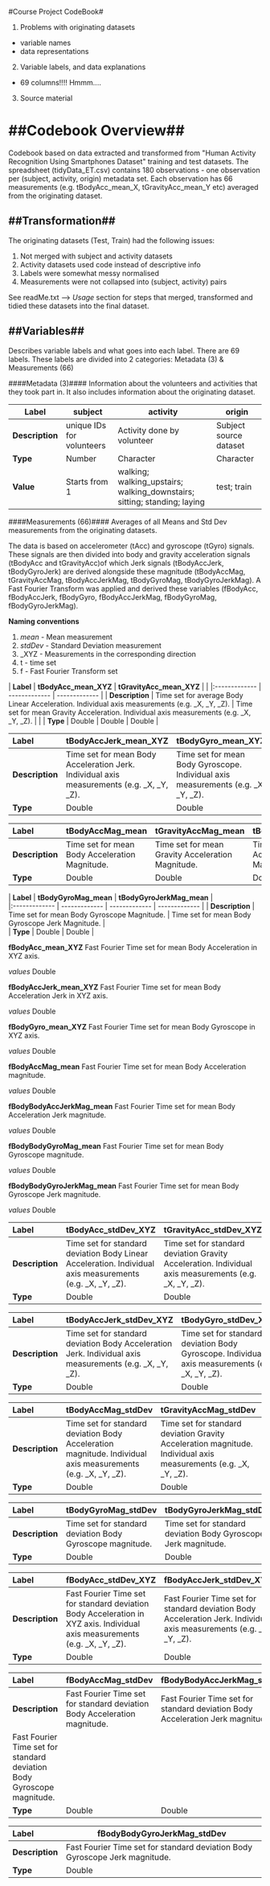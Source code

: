 #Course Project CodeBook#

1. Problems with originating datasets 
 - variable names 
 - data representations 
 
 2. Variable labels, and data explanations 
 - 69 columns!!!! Hmmm....
 
 3. Source material

##Codebook Overview##
==========================================
Codebook based on data extracted and transformed from "Human Activity Recognition Using Smartphones Dataset" training and test datasets.
The spreadsheet (tidyData_ET.csv) contains 180 observations - one observation per (subject, activity, origin) metadata set.
Each observation has 66 measurements (e.g. tBodyAcc_mean_X, tGravityAcc_mean_Y etc) averaged from the originating dataset. 

##Transformation##
---
The originating datasets (Test, Train) had the following issues:
1. Not merged with subject and activity datasets
2. Activity datasets used code instead of descriptive info
3. Labels were somewhat messy normalised 
4. Measurements were not collapsed into (subject, activity) pairs

See readMe.txt	--> *Usage* section for steps that merged, transformed and tidied these datasets into the final dataset.

##Variables##
---
Describes variable labels and what goes into each label. There are 69 labels. 
These labels are divided into 2 categories: Metadata (3) & Measurements (66) 

####Metadata (3)####
Information about the volunteers and activities that they took part in. It also includes information about the originating dataset. 

| Label | **subject**  | **activity** | **origin** |
| ------------- | ------------- | ------------- | ------------- |
| **Description** | unique IDs for volunteers   | Activity done by volunteer | Subject source dataset | 
| **Type** | Number | Character | Character | 
| **Value** | Starts from 1   | walking; walking_upstairs; walking_downstairs; sitting; standing; laying  | test; train | 



####Measurements (66)####
Averages of all Means and Std Dev measurements from the originating datasets. 

The data is based on accelerometer (tAcc) and gyroscope (tGyro) signals. These signals are then divided into body and gravity acceleration signals (tBodyAcc and tGravityAcc)of which Jerk signals (tBodyAccJerk, tBodyGyroJerk) are derived alongside these magnitude (tBodyAccMag, tGravityAccMag, tBodyAccJerkMag, tBodyGyroMag, tBodyGyroJerkMag). A Fast Fourier Transform was applied and derived these variables (fBodyAcc, fBodyAccJerk, fBodyGyro, fBodyAccJerkMag, fBodyGyroMag, fBodyGyroJerkMag).

**Naming conventions** 

1. _mean_ - Mean measurement
2. _stdDev_ - Standard Deviation measurement
3. _XYZ - Measurements in the corresponding direction
4. t - time set
5. f - Fast Fourier Transform set 

| **Label** | **tBodyAcc_mean_XYZ**  | **tGravityAcc_mean_XYZ** | | 
|:------------- | ------------- | ------------- |
| **Description** | Time set for average Body Linear Acceleration. Individual axis measurements (e.g. _X, _Y, _Z).  | Time set for mean Gravity Acceleration. Individual axis measurements (e.g. _X, _Y, _Z). |  | 
| **Type** | Double | Double | Double | 


| **Label** | **tBodyAccJerk_mean_XYZ**  | **tBodyGyro_mean_XYZ** | **tBodyGyroJerk_mean_XYZ** |
|:------------- | ------------- | ------------- | ------------- |
| **Description** | Time set for mean Body Acceleration Jerk. Individual axis measurements (e.g. _X, _Y, _Z).  | Time set for mean Body Gyroscope. Individual axis measurements (e.g. _X, _Y, _Z). | Time set for mean Body Gyroscope Jerk. Individual axis measurements (e.g. _X, _Y, _Z). | 
| **Type** | Double | Double | Double | 


| **Label** | **tBodyAccMag_mean**  | **tGravityAccMag_mean** | **tBodyAccJerkMag_mean** |
|:------------- | ------------- | ------------- | ------------- |
| **Description** | Time set for mean Body Acceleration Magnitude.  | Time set for mean Gravity Acceleration Magnitude.  | Time set for mean Body Acceleration Jerk Magnitude. | 
| **Type** | Double | Double | Double | 

| **Label** | **tBodyGyroMag_mean**  | **tBodyGyroJerkMag_mean** |  
|:------------- | ------------- | ------------- | ------------- | 
| **Description** | Time set for mean Body Gyroscope Magnitude.  | Time set for mean Body Gyroscope Jerk Magnitude.  |  
| **Type** | Double | Double | 




**fBodyAcc_mean_XYZ**
Fast Fourier Time set for mean Body Acceleration in XYZ axis.

*values*
Double 

**fBodyAccJerk_mean_XYZ**
Fast Fourier Time set for mean Body Acceleration Jerk in XYZ axis.

*values*
Double 

**fBodyGyro_mean_XYZ**
Fast Fourier Time set for mean Body Gyroscope in XYZ axis.

*values*
Double 

**fBodyAccMag_mean**
Fast Fourier Time set for mean Body Acceleration magnitude.

*values*
Double 

**fBodyBodyAccJerkMag_mean**
Fast Fourier Time set for mean Body Acceleration Jerk magnitude.

*values*
Double 

**fBodyBodyGyroMag_mean**
Fast Fourier Time set for mean Body Gyroscope magnitude.

*values*
Double 

**fBodyBodyGyroJerkMag_mean**
Fast Fourier Time set for mean Body Gyroscope Jerk magnitude.

*values*
Double 


| **Label** | **tBodyAcc_stdDev_XYZ** | **tGravityAcc_stdDev_XYZ** |  
|:------------- | ------------- | ------------- | 
| **Description** | Time set for standard deviation Body Linear Acceleration. Individual axis measurements (e.g. _X, _Y, _Z). | Time set for standard deviation Gravity Acceleration. Individual axis measurements (e.g. _X, _Y, _Z). |  
| **Type** | Double | Double |


| **Label** | **tBodyAccJerk_stdDev_XYZ**  | **tBodyGyro_stdDev_XYZ** | **tBodyGyroJerk_stdDev_XYZ** |
|:------------- | ------------- | ------------- | ------------- |
| **Description** | Time set for standard deviation Body Acceleration Jerk. Individual axis measurements (e.g. _X, _Y, _Z).  | Time set for standard deviation Body Gyroscope. Individual axis measurements (e.g. _X, _Y, _Z). | Time set for standard deviation Body Gyroscope Jerk. Individual axis measurements (e.g. _X, _Y, _Z). | 
| **Type** | Double | Double | Double | 

| **Label** | **tBodyAccMag_stdDev** | **tGravityAccMag_stdDev** | **tBodyAccJerkMag_stdDev** |
|:------------- | ------------- | ------------- | ------------- |
| **Description** | Time set for standard deviation Body Acceleration magnitude. Individual axis measurements (e.g. _X, _Y, _Z).  | Time set for standard deviation Gravity Acceleration magnitude. Individual axis measurements (e.g. _X, _Y, _Z). | Time set for standard deviation Body Acceleration Jerk magnitude. Individual axis measurements (e.g. _X, _Y, _Z). | 
| **Type** | Double | Double | Double | 


| **Label** | **tBodyGyroMag_stdDev** | **tBodyGyroJerkMag_stdDev** | 
|:------------- | ------------- | ------------- | 
| **Description** | Time set for standard deviation Body Gyroscope magnitude. | Time set for standard deviation Body Gyroscope Jerk magnitude. | 
| **Type** | Double | Double | 


| **Label** | **fBodyAcc_stdDev_XYZ** | **fBodyAccJerk_stdDev_XYZ** | **fBodyGyro_stdDev_XYZ** |
|:------------- | ------------- | ------------- | ------------- |
| **Description** | Fast Fourier Time set for standard deviation Body Acceleration in XYZ axis. Individual axis measurements (e.g. _X, _Y, _Z).  | Fast Fourier Time set for standard deviation Body Acceleration Jerk. Individual axis measurements (e.g. _X, _Y, _Z).  | Fast Fourier Time set for standard deviation Body Gyroscope. Individual axis measurements (e.g. _X, _Y, _Z). | 
| **Type** | Double | Double | Double | 


| **Label** | **fBodyAccMag_stdDev** | **fBodyBodyAccJerkMag_stdDev** | **fBodyBodyGyroMag_stdDev** |
|:------------- | ------------- | ------------- | ------------- |
| **Description** | Fast Fourier Time set for standard deviation Body Acceleration magnitude.  | Fast Fourier Time set for standard deviation Body Acceleration Jerk magnitude. 
  | Fast Fourier Time set for standard deviation Body Gyroscope magnitude.  | 
| **Type** | Double | Double | Double | 

| **Label** | **fBodyBodyGyroJerkMag_stdDev** |  
|:------------- | ------------- | 
| **Description** | Fast Fourier Time set for standard deviation Body Gyroscope Jerk magnitude. |  
| **Type** | Double |
